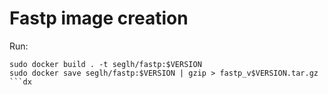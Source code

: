 # Fastp image creation
Run:
```
sudo docker build . -t seglh/fastp:$VERSION
sudo docker save seglh/fastp:$VERSION | gzip > fastp_v$VERSION.tar.gz
```dx 